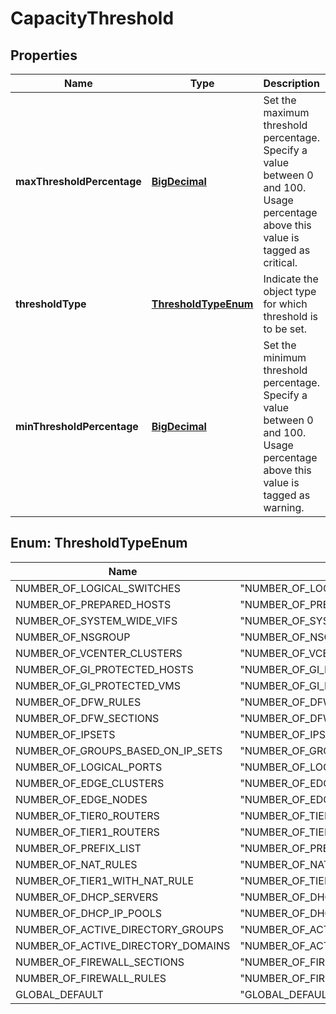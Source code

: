 # CapacityThreshold

## Properties
Name | Type | Description | Notes
------------ | ------------- | ------------- | -------------
**maxThresholdPercentage** | [**BigDecimal**](BigDecimal.md) | Set the maximum threshold percentage. Specify a value between 0 and 100. Usage percentage above this value is tagged as critical.  | 
**thresholdType** | [**ThresholdTypeEnum**](#ThresholdTypeEnum) | Indicate the object type for which threshold is to be set.  | 
**minThresholdPercentage** | [**BigDecimal**](BigDecimal.md) | Set the minimum threshold percentage. Specify a value between 0 and 100. Usage percentage above this value is tagged as warning.  | 

<a name="ThresholdTypeEnum"></a>
## Enum: ThresholdTypeEnum
Name | Value
---- | -----
NUMBER_OF_LOGICAL_SWITCHES | &quot;NUMBER_OF_LOGICAL_SWITCHES&quot;
NUMBER_OF_PREPARED_HOSTS | &quot;NUMBER_OF_PREPARED_HOSTS&quot;
NUMBER_OF_SYSTEM_WIDE_VIFS | &quot;NUMBER_OF_SYSTEM_WIDE_VIFS&quot;
NUMBER_OF_NSGROUP | &quot;NUMBER_OF_NSGROUP&quot;
NUMBER_OF_VCENTER_CLUSTERS | &quot;NUMBER_OF_VCENTER_CLUSTERS&quot;
NUMBER_OF_GI_PROTECTED_HOSTS | &quot;NUMBER_OF_GI_PROTECTED_HOSTS&quot;
NUMBER_OF_GI_PROTECTED_VMS | &quot;NUMBER_OF_GI_PROTECTED_VMS&quot;
NUMBER_OF_DFW_RULES | &quot;NUMBER_OF_DFW_RULES&quot;
NUMBER_OF_DFW_SECTIONS | &quot;NUMBER_OF_DFW_SECTIONS&quot;
NUMBER_OF_IPSETS | &quot;NUMBER_OF_IPSETS&quot;
NUMBER_OF_GROUPS_BASED_ON_IP_SETS | &quot;NUMBER_OF_GROUPS_BASED_ON_IP_SETS&quot;
NUMBER_OF_LOGICAL_PORTS | &quot;NUMBER_OF_LOGICAL_PORTS&quot;
NUMBER_OF_EDGE_CLUSTERS | &quot;NUMBER_OF_EDGE_CLUSTERS&quot;
NUMBER_OF_EDGE_NODES | &quot;NUMBER_OF_EDGE_NODES&quot;
NUMBER_OF_TIER0_ROUTERS | &quot;NUMBER_OF_TIER0_ROUTERS&quot;
NUMBER_OF_TIER1_ROUTERS | &quot;NUMBER_OF_TIER1_ROUTERS&quot;
NUMBER_OF_PREFIX_LIST | &quot;NUMBER_OF_PREFIX_LIST&quot;
NUMBER_OF_NAT_RULES | &quot;NUMBER_OF_NAT_RULES&quot;
NUMBER_OF_TIER1_WITH_NAT_RULE | &quot;NUMBER_OF_TIER1_WITH_NAT_RULE&quot;
NUMBER_OF_DHCP_SERVERS | &quot;NUMBER_OF_DHCP_SERVERS&quot;
NUMBER_OF_DHCP_IP_POOLS | &quot;NUMBER_OF_DHCP_IP_POOLS&quot;
NUMBER_OF_ACTIVE_DIRECTORY_GROUPS | &quot;NUMBER_OF_ACTIVE_DIRECTORY_GROUPS&quot;
NUMBER_OF_ACTIVE_DIRECTORY_DOMAINS | &quot;NUMBER_OF_ACTIVE_DIRECTORY_DOMAINS&quot;
NUMBER_OF_FIREWALL_SECTIONS | &quot;NUMBER_OF_FIREWALL_SECTIONS&quot;
NUMBER_OF_FIREWALL_RULES | &quot;NUMBER_OF_FIREWALL_RULES&quot;
GLOBAL_DEFAULT | &quot;GLOBAL_DEFAULT&quot;
